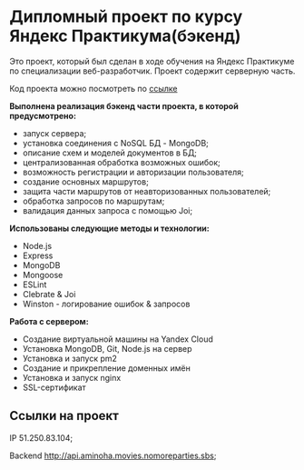 #  Дипломный проект по курсу Яндекс Практикума(бэкенд)

Это проект, который был сделан в ходе обучения на Яндекс Практикуме по специализации веб-разработчик. Проект содержит серверную часть.

Код проекта можно посмотреть по [ссылке](https://github.com/Aminoha/movies-explorer-api)

**Выполнена реализация бэкенд части проекта, в которой предусмотрено:** 
* запуск сервера;
* установка соединения с NoSQL БД - MongoDB;
* описание схем и моделей документов в БД;
* централизованная обработка возможных ошибок;
* возможность регистрации и авторизации пользователя;
* создание основных маршрутов;
* защита части маршрутов от неавторизованных пользователей;
* обработка запросов по маршрутам;
* валидация данных запроса с помощью Joi;

**Использованы следующие методы и технологии:**
- Node.js
- Express
- MongoDB
- Mongoose
- ESLint
- Clebrate & Joi
- Winston - логирование ошибок & запросов

**Работа с сервером:**
- Создание виртуальной машины на Yandex Cloud
- Установка MongoDB, Git, Node.js на сервер
- Установка и запуск pm2
- Создание и прикрепление доменных имён
- Установка и запуск nginx
- SSL-сертификат

## Ссылки на проект

IP 51.250.83.104;

Backend http://api.aminoha.movies.nomoreparties.sbs;
